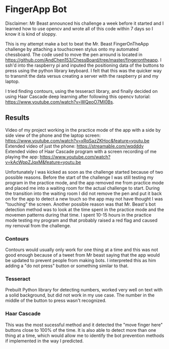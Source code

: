 # FingerApp Bot
Disclaimer: Mr Beast announced his challenge a week before it started and I learned how to use opencv and wrote all of this code within 7 days so I know it is kind of sloppy.

This is my attempt make a bot to beat the Mr. Beast FingerOnTheApp challenge by attaching a touchscreen stylus onto my automated chessboard. The code used to move the pen arround is located in https://github.com/AndChen153/ChessBoard/tree/master/fingerontheapp. I ssh'd into the raspberry pi and inputed the positioning data of the buttons to press using the python library keyboard. I felt that this was the quicker way to transmit the data versus creating a server with the raspberry pi and my laptop.

I tried finding contours, using the tesseract library, and finally decided on using Haar Cascade deep learning after following this opencv tutorial: https://www.youtube.com/watch?v=WQeoO7MI0Bs.

## Results
Video of my project working in the practice mode of the app with a side by side view of the phone and the laptop screen: https://www.youtube.com/watch?v=xRqSazZKHoc&feature=youtu.be
Extended video of just the phone: https://streamable.com/wqdddv
Extended video of Haar Cascade program with a screen recording of me playing the app: https://www.youtube.com/watch?v=kAcWppZJqxM&feature=youtu.be

Unfortunately I was kicked as soon as the challenge started because of two possible reasons. Before the start of the challenge I was still testing my program in the practice mode, and the app removed me from practice mode and placed me into a waiting room for the actual challenge to start. During the transition into the waiting room I did not remove the pen and put it back on for the app to detect a new touch so the app may not have thought I was "touching" the screen. Another possible reason was that Mr. Beast's bot detection method was to look at the time spent in the practice mode and the movemen patterns during that time. I spent 10-15 hours in the practice mode testing my program and that probably raised a red flag and caused my removal from the challenge.

### Contours
Contours would usually only work for one thing at a time and this was not good enough because of a tweet from Mr beast saying that the app would be updated to prevent people from making bots. I interpreted this as him adding a "do not press" button or something similar to that.

### Tesseract
Prebuilt Python library for detecting numbers, worked very well on text with a solid background, but did not work in my use case. The number in the middle of the button to press wasn't recognized.

### Haar Cascade
This was the most sucessful method and it detected the "move finger here" buttons close to 100% of the time. It is also able to detect more than one thing at a time, which would allow me to identify the bot prevention methods if implemented in the way I predicted.

